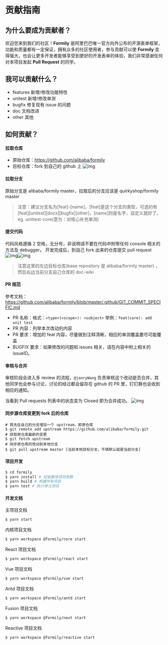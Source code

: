 # 贡献指南

## 为什么要成为贡献者？

欢迎您来到我们的社区！**Formily** 是阿里巴巴唯一官方向外公布的开源表单框架，功能和质量都有一定保证，拥有众多的社区使用者，参与贡献可以使 **Formily** 变得强大，也会让更多开发者能够享受到更好的开发表单的体验，我们非常感谢任何对本项目发起 **Pull Request** 的同学。

## 我可以贡献什么？

- features 新增/修改功能特性
- unitest 新增/修改单测
- bugfix 修复现有 issue 的问题
- doc 文档改进
- other 其他

## 如何贡献？

#### 拉取仓库

- 原始仓库：https://github.com/alibaba/formily
- 目标仓库：fork 到自己的 github 上 ![img](https://img.alicdn.com/tfs/TB1NLrjxXY7gK0jSZKzXXaikpXa-2206-490.png)

#### 拉取分支

原始分支是 alibaba/formily master，拉取后的分支应该是 quirkyshop/formily master

> 注意：建议分支名为[feat]-[name]，[feat]是这个分支的类型，可选的有[feat][unitest][docs][bugfix][other]，[name]则是名字，自定义就好了。eg. unittest-core(意为：对核心补充单测)

#### 提交代码

代码风格遵循 2 空格，无分号，非说明请不要在代码中附带任何 console 相关的方法及 debugger。 开发完成后，到自己 fork 出来的仓库提交 pull request ![img](https://img.alicdn.com/tfs/TB1HSvqxkT2gK0jSZFkXXcIQFXa-2050-898.png)![img](https://img.alicdn.com/tfs/TB1O.6mxbr1gK0jSZR0XXbP8XXa-1696-254.png)

> 注意这里的左边目标仓库(base repository 是 alibaba/formily master) ，然后右边当前分支自己仓库的 doc-wiki

#### PR 规范

参考文档：https://github.com/alibaba/formily/blob/master/.github/GIT_COMMIT_SPECIFIC.md

- PR 名称：格式：`<type>(<scope>): <subject>` 举例：`feat(core): add unit test`
- PR 内容：列举本次改动的内容
- PR 要求：增加的 feat 内容，尽量做到注释清晰，相应的单测覆盖要尽可能覆盖
- BUGFIX 要求：如果修改的问题和 issues 相关，请在内容中附上相关的 issueID。

#### 审核与合并

审核阶段会进入多 review 的流程，`@janryWang` 负责审核这个改动是否合并，其他同学也会参与讨论，讨论的经过都会留存在 github 的 PR 里，钉钉群也会收到相应的通知。

当看到 Pull requests 列表中的状态变为 Closed 即为合并成功。 ![img](https://img.alicdn.com/tfs/TB1HUnjxXY7gK0jSZKzXXaikpXa-964-104.png)

#### 同步源仓库变更到 fork 后的仓库

```
# 首先在自己的分支增加一个 upstream，即原仓库
$ git remote add upstream https://github.com/alibaba/formily.git
# 获取原仓库最新的变更
$ git fetch upstream
# 同步原仓库的改动到本地分支
$ git pull upstream master [当前本地目标分支，不填默认就是当前分支]
```

#### 项目开发

```bash
$ cd formily
$ yarn install # 安装整体项目依赖
$ yarn build # 构建所有项目
$ yarn test # 执行单元测试
```

#### 开发文档

主项目文档

```bash
$ yarn start
```

内核项目文档

```bash
$ yarn workspace @formily/core start
```

React 项目文档

```bash
$ yarn workspace @formily/react start
```

Vue 项目文档

```bash
$ yarn workspace @formily/vue start
```

Antd 项目文档

```bash
$ yarn workspace @formily/antd start
```

Fusion 项目文档

```bash
$ yarn workspace @formily/next start
```

Reactive 项目文档

```bash
$ yarn workspace @formily/reactive start
```
